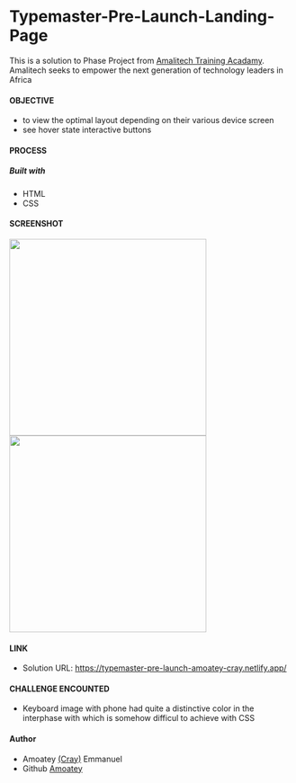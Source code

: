 # Typemaster-Pre-Launch-Landing-Page
This is a solution to Phase Project from [Amalitech Training Acadamy](http://amalitech.org/).
Amalitech seeks to empower the next generation of technology leaders in Africa
#### OBJECTIVE 
- to view the optimal layout depending on their various device screen
- see hover state interactive buttons 
#### PROCESS
##### Built with
- HTML
- CSS
#### SCREENSHOT
<img src = "images/landing%20page3.png" width = "350">
<img src = "images/landing%20page%202.png" width = "350">


#### LINK
- Solution URL: https://typemaster-pre-launch-amoatey-cray.netlify.app/


#### CHALLENGE ENCOUNTED
- Keyboard image with phone had quite a distinctive color in the interphase with which is somehow difficul to achieve with CSS
#### Author
- Amoatey [(Cray)](https://twitter.com/Jiggy_Cray) Emmanuel
- Github [Amoatey](https://github.com/Amoatey)




